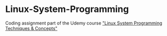 # Linux-System-Programming
Coding assignment part of the Udemy course ["Linux System Programming Techniques &amp; Concepts"](https://www.udemy.com/course/advance-programming-concepts/)
